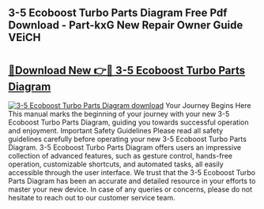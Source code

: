 ## 3-5 Ecoboost Turbo Parts Diagram Free Pdf Download - Part-kxG New Repair Owner Guide VEiCH

# <h2><a href="http://dfqnt4.blite.top/?on=3-5+Ecoboost+Turbo+Parts+Diagram">🔗Download New 👉🔴 3-5 Ecoboost Turbo Parts Diagram</a></h2>

[![3-5 Ecoboost Turbo Parts Diagram download](https://i.imgur.com/lujVjoI.png)](http://dfqnt4.blite.top/?on=3-5+Ecoboost+Turbo+Parts+Diagram)
Your Journey Begins Here This manual marks the beginning of your journey with your new 3-5 Ecoboost Turbo Parts Diagram, guiding you towards successful operation and enjoyment. Important Safety Guidelines Please read all safety guidelines carefully before operating your new 3-5 Ecoboost Turbo Parts Diagram. 3-5 Ecoboost Turbo Parts Diagram offers users an impressive collection of advanced features, such as gesture control, hands-free operation, customizable shortcuts, and automated tasks, all easily accessible through the user interface. We trust that the 3-5 Ecoboost Turbo Parts Diagram has been an accurate and detailed resource in your efforts to master your new device. In case of any queries or concerns, please do not hesitate to reach out to our customer service team.
